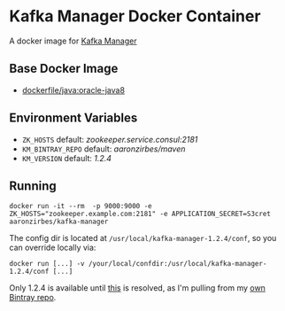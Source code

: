 Kafka Manager Docker Container
==============================

A docker image for [Kafka Manager](https://github.com/yahoo/kafka-manager)

Base Docker Image
-----------------

* [dockerfile/java:oracle-java8](https://registry.hub.docker.com/u/dockerfile/java)

Environment Variables
---------------------

* `ZK_HOSTS` default: *zookeeper.service.consul:2181*
* `KM_BINTRAY_REPO` default: *aaronzirbes/maven*
* `KM_VERSION` default: *1.2.4*

Running
-------

    docker run -it --rm  -p 9000:9000 -e ZK_HOSTS="zookeeper.example.com:2181" -e APPLICATION_SECRET=S3cret aaronzirbes/kafka-manager

The config dir is located at `/usr/local/kafka-manager-1.2.4/conf`, so you can override locally via:

    docker run [...] -v /your/local/confdir:/usr/local/kafka-manager-1.2.4/conf [...]

Only 1.2.4 is available until [this](https://github.com/yahoo/kafka-manager/issues/79) is resolved, as 
I'm pulling from my [own Bintray repo](https://bintray.com/aaronzirbes/maven/kafka-manager/view).
